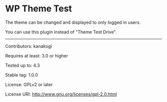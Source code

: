 # WP Theme Test

The theme can be changed and displayed to only logged in users. 

You can use this plugin instead of "Theme Test Drive".

- - -

Contributors: kanakogi

Requires at least: 3.0 or higher

Tested up to: 4.3

Stable tag: 1.0.0

License: GPLv2 or later

License URI: http://www.gnu.org/licenses/gpl-2.0.html

